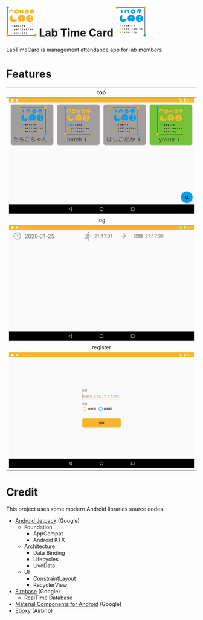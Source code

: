 # <img src="https://github.com/pastel-lilac/LabTimeCard/blob/master/app/src/main/res/drawable/nakam_logo.png" width="80"> Lab Time Card <img src="https://github.com/pastel-lilac/LabTimeCard/blob/master/app/src/main/res/drawable/inam_logo.png" width="80">
LabTimeCard is management attendance app for lab members.  

# Features
| top |
| :---: |
| <img src ="arts/home.png" width="700"> |
| log |
| <img src ="arts/log.png" width="700"> |
| register |
| <img src ="arts/regist.png" width="700"> |

# Credit
This project uses some modern Android libraries source codes.

* [Android Jetpack](https://developer.android.com/jetpack/) (Google)
  * Foundation
    * AppCompat
    * Android KTX
  * Architecture
    * Data Binding
    * Lifecycles
    * LiveData
  * UI
    * ConstraintLayout
    * RecyclerView
* [Firebase](https://firebase.google.com/) (Google)
  * RealTime Database
* [Material Components for Android](https://github.com/material-components/material-components-android) (Google)
* [Epoxy](https://github.com/airbnb/epoxy) (Airbnb)